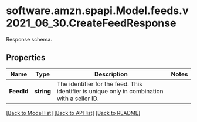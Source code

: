 # software.amzn.spapi.Model.feeds.v2021_06_30.CreateFeedResponse
Response schema.

## Properties

Name | Type | Description | Notes
------------ | ------------- | ------------- | -------------
**FeedId** | **string** | The identifier for the feed. This identifier is unique only in combination with a seller ID. | 

[[Back to Model list]](../README.md#documentation-for-models) [[Back to API list]](../README.md#documentation-for-api-endpoints) [[Back to README]](../README.md)

